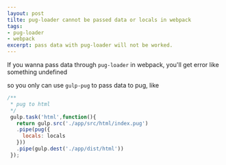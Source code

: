 ```yaml
---
layout: post
tilte: pug-loader cannot be passed data or locals in webpack
tags:
- pug-loader
- webpack
excerpt: pass data with pug-loader will not be worked.
---
```


If you wanna pass data through `pug-loader` in webpack, you'll get error like something undefined

so you only can use `gulp-pug` to pass data to pug, like

```javascript
/**
 * pug to html
 */
 gulp.task('html',function(){
   return gulp.src('./app/src/html/index.pug')
   .pipe(pug({
     locals: locals
   }))
   .pipe(gulp.dest('./app/dist/html'))
 });
```
